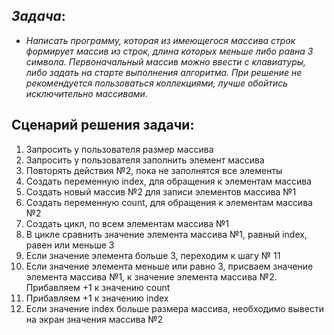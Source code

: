 ## *Задача*: 
* *Написать программу, которая из имеющегося массива строк формирует массив из строк, длина которых меньше либо равна 3 символа. Первоначальный массив можно ввести с клавиатуры, либо задать на старте выполнения алгоритма. При решение не рекомендуется пользоваться коллекциями, лучше обойтись исключительно массивами*.
## Сценарий решения задачи:
1. Запросить у пользователя размер массива
2. Запросить у пользователя заполнить элемент массива
3. Повторять действия №2, пока не заполнятся все элементы
4. Создать переменную index, для обращения к элементам массива
5. Создать новый массив №2 для записи элементов массива №1
6. Создать переменную count, для обращения к элементам массива №2
7. Создать цикл, по всем элементам массива №1
8. В цикле сравнить значение элемента массива №1, равный index, равен или меньше 3
9. Если значение элемента больше 3, переходим к шагу № 11
10. Если значение элемента меньше или равно 3, присваем значение элемента массива №1, к значение элемента массива №2. Прибавляем +1 к значению count 
11. Прибавляем +1 к значению index
12. Если значение index больше размера массива, необходимо вывести на экран значения массива №2



